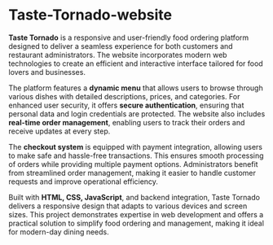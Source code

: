 # Taste-Tornado-website
**Taste Tornado** is a responsive and user-friendly food ordering platform designed to deliver a seamless experience for both customers and restaurant administrators. The website incorporates modern web technologies to create an efficient and interactive interface tailored for food lovers and businesses.  

The platform features a **dynamic menu** that allows users to browse through various dishes with detailed descriptions, prices, and categories. For enhanced user security, it offers **secure authentication**, ensuring that personal data and login credentials are protected. The website also includes **real-time order management**, enabling users to track their orders and receive updates at every step.  

The **checkout system** is equipped with payment integration, allowing users to make safe and hassle-free transactions. This ensures smooth processing of orders while providing multiple payment options. Administrators benefit from streamlined order management, making it easier to handle customer requests and improve operational efficiency.  

Built with **HTML, CSS, JavaScript**, and backend integration, Taste Tornado delivers a responsive design that adapts to various devices and screen sizes. This project demonstrates expertise in web development and offers a practical solution to simplify food ordering and management, making it ideal for modern-day dining needs.
